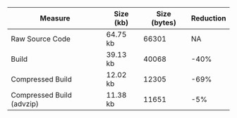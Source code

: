 | Measure | Size (kb) | Size (bytes) | Reduction |
| --- | --- | --- | --- |
| Raw Source Code | 64.75 kb | 66301 | NA |
| Build | 39.13 kb | 40068 | -40% |
| Compressed Build | 12.02 kb | 12305 | -69% |
| Compressed Build (advzip) | 11.38 kb | 11651 | -5% |
